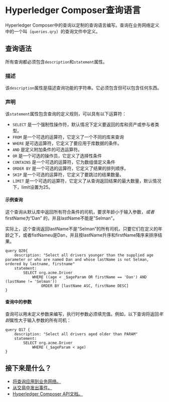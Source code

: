 # Hyperledger Composer查询语言

Hyperledger Composer中的查询以定制的查询语言编写。查询在业务网络定义中的一个叫（`queries.qry`）的查询文件中定义。

## 查询语法

所有查询都必须包含`description`和`statement`属性。

### 描述

该`description`属性是描述查询功能的字符串。它必须包含但可以包含任何东西。

### 声明

该`statement`属性包含查询的定义规则，可以具有以下运算符：

- `SELECT` 是一个强制性操作符，默认情况下定义要返回的库和资产或参与者类型。
- `FROM` 是一个可选的运算符，它定义了一个不同的库来查询
- `WHERE` 是可选运算符，它定义了要应用于库数据的条件。
- `AND` 是定义附加条件的可选运算符。
- `OR` 是一个可选的操作员，它定义了选择性条件
- `CONTAINS` 是一个可选的运算符，它为数组值定义条件
- `ORDER BY` 是一个可选的运算符，它定义了结果的排列顺序。
- `SKIP` 是一个可选的运算符，它定义了要跳过的结果数量。
- `LIMIT` 是一个可选的运算符，它定义了从查询返回结果的最大数量，默认情况下，limit设置为25。

#### 示例查询

这个查询从默认库中返回所有符合条件的司机，要求年龄小于输入参数，*或者* firstName为“Dan” 的，并且lastName不能是"Selman"。

实际上，这个查询返回lastName不是“Selman”的所有司机，只要它们在定义的年龄之下，或者fistNameu是Dan，并且按lastName升序和firstName降序来排序结果。
```
query Q20{
    description: "Select all drivers younger than the supplied age parameter or who are named Dan and whose lastName is not Selman, ordered by lastname, firstname"
    statement:
        SELECT org.acme.Driver
            WHERE ((age < _$ageParam OR firstName == 'Dan') AND (lastName != 'Selman'))
                ORDER BY [lastName ASC, firstName DESC]
}
```

#### 查询中的参数

查询可以用未定义参数来编写，执行时参数必须填充值。例如，以下查询将返回*年龄*属性大于输入参数的所有司机：
```
query Q17 {
    description: "Select all drivers aged older than PARAM"
    statement:
        SELECT org.acme.Driver
            WHERE (_$ageParam < age)
}
```

## 接下来是什么？

- [将查询应用到业务网络。](https://hyperledger.github.io/composer/business-network/query.html)
- [从交易中发出事件。](https://hyperledger.github.io/composer/business-network/publishing-events.html)
- [Hyperledger Composer API文档。](https://hyperledger.github.io/composer/api/api-doc-index.html)
